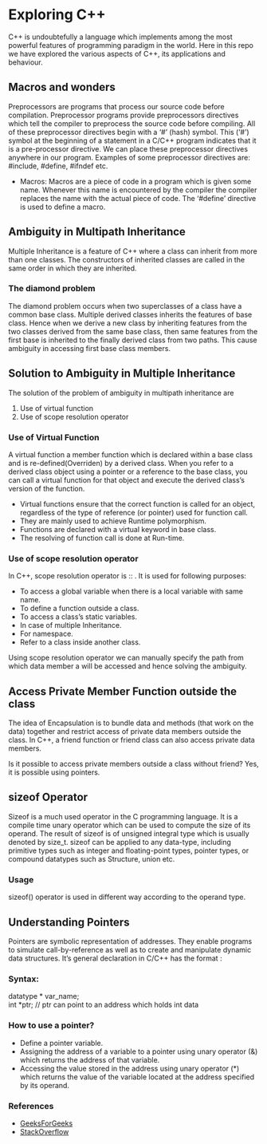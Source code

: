 # Exploring C++

C++ is undoubtefully a language which implements among the most powerful features of programming paradigm in the world.
Here in this repo we have explored the various aspects of C++, its applications and behaviour. 

## Macros and wonders
Preprocessors are programs that process our source code before compilation.
Preprocessor programs provide preprocessors directives which tell the compiler to preprocess the source code before compiling. All of these preprocessor directives begin with a ‘#’ (hash) symbol. This (‘#’) symbol at the beginning of a statement in a C/C++ program indicates that it is a pre-processor directive. We can place these preprocessor directives anywhere in our program. Examples of some preprocessor directives are: #include, #define, #ifndef etc.
  * Macros: Macros are a piece of code in a program which is given some name. Whenever this name is encountered by the compiler the compiler replaces the name with the actual piece of code. The ‘#define’ directive is used to define a macro.

## Ambiguity in Multipath Inheritance
  Multiple Inheritance is a feature of C++ where a class can inherit from more than one classes.
The constructors of inherited classes are called in the same order in which they are inherited.
### The diamond problem
The diamond problem occurs when two superclasses of a class have a common base class.
Multiple derived classes inherits the features of base class. Hence when we derive a new class by inheriting features from the two classes derived from the same base class, then same features from the first base is inherited to the finally derived class from two paths. This cause ambiguity in accessing first base class members. 
## Solution to Ambiguity in Multiple Inheritance
The solution of the problem of ambiguity in multipath inheritance are 
1. Use of virtual function
2. Use of scope resolution operator

### Use of Virtual Function
A virtual function a member function which is declared within a base class and is re-defined(Overriden) by a derived class. When you refer to a derived class object using a pointer or a reference to the base class, you can call a virtual function for that object and execute the derived class’s version of the function.

  * Virtual functions ensure that the correct function is called for an object, regardless of the type of reference (or pointer) used for function call.
  * They are mainly used to achieve Runtime polymorphism.
  * Functions are declared with a virtual keyword in base class.
  * The resolving of function call is done at Run-time.
### Use of scope resolution operator
In C++, scope resolution operator is :: . It is used for following purposes:
  * To access a global variable when there is a local variable with same name.
  * To define a function outside a class.
  * To access a class’s static variables.
  * In case of multiple Inheritance.
  * For namespace.  
  * Refer to a class inside another class.    

  Using scope resolution operator we can manually specify the path from which data member a will be accessed and hence solving the ambiguity.

## Access Private Member Function outside the class
The idea of Encapsulation is to bundle data and methods (that work on the data) together and restrict access of private data members outside the class. In C++, a friend function or friend class can also access private data members.

Is it possible to access private members outside a class without friend?
Yes, it is possible using pointers.

## sizeof Operator
Sizeof is a much used operator in the C programming language. It is a compile time unary operator which can be used to compute the size of its operand. The result of sizeof is of unsigned integral type which is usually denoted by size_t. sizeof can be applied to any data-type, including primitive types such as integer and floating-point types, pointer types, or compound datatypes such as Structure, union etc.

### Usage
sizeof() operator is used in different way according to the operand type.

## Understanding Pointers
Pointers are symbolic representation of addresses. They enable programs to simulate call-by-reference as well as to create and manipulate dynamic data structures. It’s general declaration in C/C++ has the format :

### Syntax:  
datatype * var_name;   
int *ptr;   // ptr can point to an address which holds int data

### How to use a pointer?

  * Define a pointer variable.
  * Assigning the address of a variable to a pointer using unary operator (&) which returns the address of that variable.
  * Accessing the value stored in the address using unary operator (*) which returns the value of the variable located at the address specified by its operand.

### References 
  * [GeeksForGeeks](https://geeksforgeeks.org)
  * [StackOverflow](stackoverflow.com)